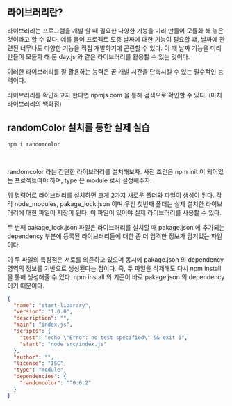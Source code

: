 ## 라이브러리란?

라이브러리는 프로그램을 개발 할 때 필요한 다양한 기능을 미리 만들어 모듈화 해 놓은 것이라고 할 수 있다. 예를 들어 프로젝트 도중 날짜에 대한 기능이 필요할 떄, 날짜에 관련된 너무나도 다양한 기능을 직접 개발하기에 곤란할 수 있다. 이 때 날짜 기능을 미리 만들어 모듈화 해 둔 day.js 와 같은 라이브러리를 활용할 수 있는 것이다. <br />

이러한 라이브러리를 잘 활용하는 능력은 곧 개발 시간을 단축시킬 수 있는 필수적인 능력이다. <br />

라이브러리를 확인하고자 한다면 npmjs.com 을 통해 검색으로 확인할 수 있다. (마치 라이브러리의 백화점) <br />

## randomColor 설치를 통한 실제 실습

```
npm i randomcolor
```

<br />

randomcolor 라는 간단한 라이브러리를 설치해보자. 사전 조건은 npm init 이 되어있는 프로젝트여야 하며, type 은 module 로서 설정해주자.<br />

위 명령어로 라이브러리를 설치하면 크게 2가지 새로운 폴더와 파일이 생성이 된다. 각각 node_modules, pakage_lock.json 이며 우선 첫번째 폴더는 실제 설치한 라이브러리에 대한 파일이 저장이 된다. 이 파일이 있어야 실제 라이브러리를 사용할 수 있다. <br />

두 번째 pakage_lock.json 파일은 라이브러리를 설치할 때 pakage.json 에 추가되는 dependency 부분에 등록된 라이브러리들에 대한 좀 더 엄격한 정보가 담겨있는 파일이다. <br />

이 두 파일의 특징점은 서로를 의존하고 있으며 동시에 pakage.json 의 dependency 영역의 정보를 기반으로 생성된다는 점이다. 즉, 두 파일을 삭제해도 다시 npm install 을 통해 생성해줄 수 있다. npm install 의 기준이 바로 pakage.json 의 dependency 이기 때문이다. <br />

```json
{
  "name": "start-libarary",
  "version": "1.0.0",
  "description": "",
  "main": "index.js",
  "scripts": {
    "test": "echo \"Error: no test specified\" && exit 1",
    "start": "node src/index.js"
  },
  "author": "",
  "license": "ISC",
  "type": "module",
  "dependencies": {
    "randomcolor": "^0.6.2"
  }
}
```

